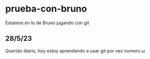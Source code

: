 # prueba-con-bruno
Estamos en lo de Bruno jugando con git


## 28/5/23
Querido diario, hoy estoy aprendendo a usar git por vez numero $\omega$